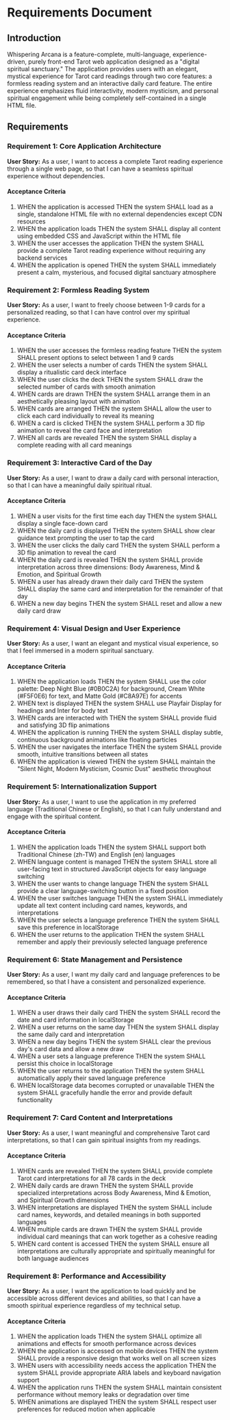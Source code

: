 # Requirements Document

## Introduction

Whispering Arcana is a feature-complete, multi-language, experience-driven, purely front-end Tarot web application designed as a "digital spiritual sanctuary." The application provides users with an elegant, mystical experience for Tarot card readings through two core features: a formless reading system and an interactive daily card feature. The entire experience emphasizes fluid interactivity, modern mysticism, and personal spiritual engagement while being completely self-contained in a single HTML file.

## Requirements

### Requirement 1: Core Application Architecture

**User Story:** As a user, I want to access a complete Tarot reading experience through a single web page, so that I can have a seamless spiritual experience without dependencies.

#### Acceptance Criteria

1. WHEN the application is accessed THEN the system SHALL load as a single, standalone HTML file with no external dependencies except CDN resources
2. WHEN the application loads THEN the system SHALL display all content using embedded CSS and JavaScript within the HTML file
3. WHEN the user accesses the application THEN the system SHALL provide a complete Tarot reading experience without requiring any backend services
4. WHEN the application is opened THEN the system SHALL immediately present a calm, mysterious, and focused digital sanctuary atmosphere

### Requirement 2: Formless Reading System

**User Story:** As a user, I want to freely choose between 1-9 cards for a personalized reading, so that I can have control over my spiritual experience.

#### Acceptance Criteria

1. WHEN the user accesses the formless reading feature THEN the system SHALL present options to select between 1 and 9 cards
2. WHEN the user selects a number of cards THEN the system SHALL display a ritualistic card deck interface
3. WHEN the user clicks the deck THEN the system SHALL draw the selected number of cards with smooth animation
4. WHEN cards are drawn THEN the system SHALL arrange them in an aesthetically pleasing layout with animation
5. WHEN cards are arranged THEN the system SHALL allow the user to click each card individually to reveal its meaning
6. WHEN a card is clicked THEN the system SHALL perform a 3D flip animation to reveal the card face and interpretation
7. WHEN all cards are revealed THEN the system SHALL display a complete reading with all card meanings

### Requirement 3: Interactive Card of the Day

**User Story:** As a user, I want to draw a daily card with personal interaction, so that I can have a meaningful daily spiritual ritual.

#### Acceptance Criteria

1. WHEN a user visits for the first time each day THEN the system SHALL display a single face-down card
2. WHEN the daily card is displayed THEN the system SHALL show clear guidance text prompting the user to tap the card
3. WHEN the user clicks the daily card THEN the system SHALL perform a 3D flip animation to reveal the card
4. WHEN the daily card is revealed THEN the system SHALL provide interpretation across three dimensions: Body Awareness, Mind & Emotion, and Spiritual Growth
5. WHEN a user has already drawn their daily card THEN the system SHALL display the same card and interpretation for the remainder of that day
6. WHEN a new day begins THEN the system SHALL reset and allow a new daily card draw

### Requirement 4: Visual Design and User Experience

**User Story:** As a user, I want an elegant and mystical visual experience, so that I feel immersed in a modern spiritual sanctuary.

#### Acceptance Criteria

1. WHEN the application loads THEN the system SHALL use the color palette: Deep Night Blue (#0B0C2A) for background, Cream White (#F5F0E6) for text, and Matte Gold (#C8A97E) for accents
2. WHEN text is displayed THEN the system SHALL use Playfair Display for headings and Inter for body text
3. WHEN cards are interacted with THEN the system SHALL provide fluid and satisfying 3D flip animations
4. WHEN the application is running THEN the system SHALL display subtle, continuous background animations like floating particles
5. WHEN the user navigates the interface THEN the system SHALL provide smooth, intuitive transitions between all states
6. WHEN the application is viewed THEN the system SHALL maintain the "Silent Night, Modern Mysticism, Cosmic Dust" aesthetic throughout

### Requirement 5: Internationalization Support

**User Story:** As a user, I want to use the application in my preferred language (Traditional Chinese or English), so that I can fully understand and engage with the spiritual content.

#### Acceptance Criteria

1. WHEN the application loads THEN the system SHALL support both Traditional Chinese (zh-TW) and English (en) languages
2. WHEN language content is managed THEN the system SHALL store all user-facing text in structured JavaScript objects for easy language switching
3. WHEN the user wants to change language THEN the system SHALL provide a clear language-switching button in a fixed position
4. WHEN the user switches language THEN the system SHALL immediately update all text content including card names, keywords, and interpretations
5. WHEN the user selects a language preference THEN the system SHALL save this preference in localStorage
6. WHEN the user returns to the application THEN the system SHALL remember and apply their previously selected language preference

### Requirement 6: State Management and Persistence

**User Story:** As a user, I want my daily card and language preferences to be remembered, so that I have a consistent and personalized experience.

#### Acceptance Criteria

1. WHEN a user draws their daily card THEN the system SHALL record the date and card information in localStorage
2. WHEN a user returns on the same day THEN the system SHALL display the same daily card and interpretation
3. WHEN a new day begins THEN the system SHALL clear the previous day's card data and allow a new draw
4. WHEN a user sets a language preference THEN the system SHALL persist this choice in localStorage
5. WHEN the user returns to the application THEN the system SHALL automatically apply their saved language preference
6. WHEN localStorage data becomes corrupted or unavailable THEN the system SHALL gracefully handle the error and provide default functionality

### Requirement 7: Card Content and Interpretations

**User Story:** As a user, I want meaningful and comprehensive Tarot card interpretations, so that I can gain spiritual insights from my readings.

#### Acceptance Criteria

1. WHEN cards are revealed THEN the system SHALL provide complete Tarot card interpretations for all 78 cards in the deck
2. WHEN daily cards are drawn THEN the system SHALL provide specialized interpretations across Body Awareness, Mind & Emotion, and Spiritual Growth dimensions
3. WHEN interpretations are displayed THEN the system SHALL include card names, keywords, and detailed meanings in both supported languages
4. WHEN multiple cards are drawn THEN the system SHALL provide individual card meanings that can work together as a cohesive reading
5. WHEN card content is accessed THEN the system SHALL ensure all interpretations are culturally appropriate and spiritually meaningful for both language audiences

### Requirement 8: Performance and Accessibility

**User Story:** As a user, I want the application to load quickly and be accessible across different devices and abilities, so that I can have a smooth spiritual experience regardless of my technical setup.

#### Acceptance Criteria

1. WHEN the application loads THEN the system SHALL optimize all animations and effects for smooth performance across devices
2. WHEN the application is accessed on mobile devices THEN the system SHALL provide a responsive design that works well on all screen sizes
3. WHEN users with accessibility needs access the application THEN the system SHALL provide appropriate ARIA labels and keyboard navigation support
4. WHEN the application runs THEN the system SHALL maintain consistent performance without memory leaks or degradation over time
5. WHEN animations are displayed THEN the system SHALL respect user preferences for reduced motion when applicable